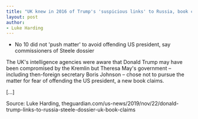 ```yaml
---
title: "UK knew in 2016 of Trump's 'suspicious links' to Russia, book claims"
layout: post
author:
- Luke Harding
---
```


- No 10 did not 'push matter' to avoid offending US president, say commissioners of Steele dossier

The UK's intelligence agencies were aware that Donald Trump may have been compromised by the Kremlin but Theresa May's government – including then-foreign secretary Boris Johnson – chose not to pursue the matter for fear of offending the US president, a new book claims.

[…]

Source: Luke Harding, theguardian.com/us-news/2019/nov/22/donald-trump-links-to-russia-steele-dossier-uk-book-claims
